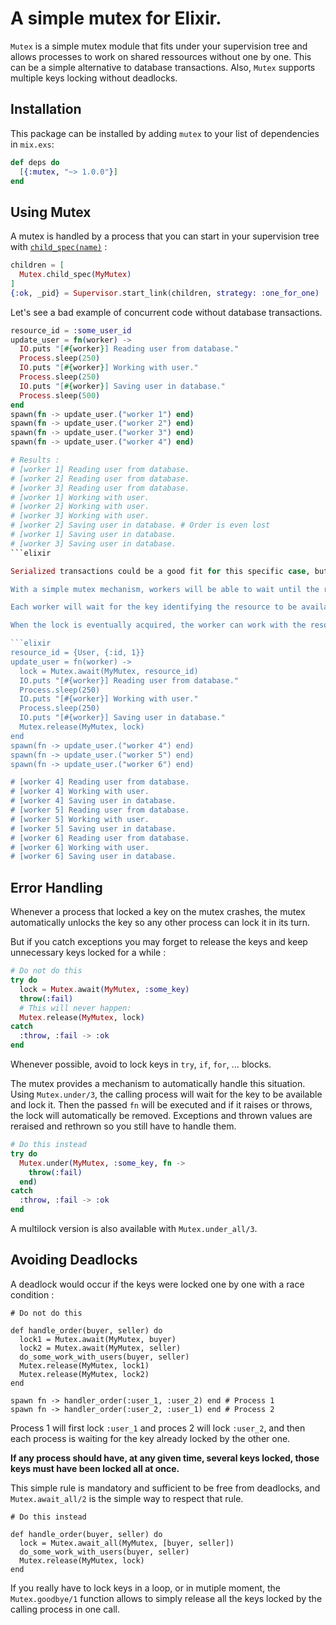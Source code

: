 # A simple mutex for Elixir.

`Mutex` is a simple mutex module that fits under your supervision tree and allows processes to work on shared ressources without one by one. This can be a simple alternative to database transactions. Also, `Mutex` supports multiple keys locking without deadlocks.

## Installation

This package can be installed by adding `mutex` to your list of dependencies in `mix.exs`:

```elixir
def deps do
  [{:mutex, "~> 1.0.0"}]
end
```

## Using Mutex

A mutex is handled by a process that you can start in your supervision tree with [`child_spec(name)`](https://hexdocs.pm/mutex/Mutex.html#child_spec/1) :

```elixir
children = [
  Mutex.child_spec(MyMutex)
]
{:ok, _pid} = Supervisor.start_link(children, strategy: :one_for_one)
```

Let's see a bad example of concurrent code without database transactions.
```elixir
resource_id = :some_user_id
update_user = fn(worker) ->
  IO.puts "[#{worker}] Reading user from database."
  Process.sleep(250)
  IO.puts "[#{worker}] Working with user."
  Process.sleep(250)
  IO.puts "[#{worker}] Saving user in database."
  Process.sleep(500)
end
spawn(fn -> update_user.("worker 1") end)
spawn(fn -> update_user.("worker 2") end)
spawn(fn -> update_user.("worker 3") end)
spawn(fn -> update_user.("worker 4") end)

# Results :
# [worker 1] Reading user from database.
# [worker 2] Reading user from database.
# [worker 3] Reading user from database.
# [worker 1] Working with user.
# [worker 2] Working with user.
# [worker 3] Working with user.
# [worker 2] Saving user in database. # Order is even lost
# [worker 1] Saving user in database.
# [worker 3] Saving user in database.
```elixir

Serialized transactions could be a good fit for this specific case, but let's see a simple solution :

With a simple mutex mechanism, workers will be able to wait until the resource is saved in database before loading it, with the guarantee that any other worker will not be traying to touch the resource.

Each worker will wait for the key identifying the resource to be available on the mutex and attempt to lock it. A key can be anything : `:my_resource`, `{User, user_id}`, `"http://example.com"` or more complex structures.

When the lock is eventually acquired, the worker can work with the resource. Of course, this works only if all your workers use the mutex, with the same key.

```elixir
resource_id = {User, {:id, 1}}
update_user = fn(worker) ->
  lock = Mutex.await(MyMutex, resource_id)
  IO.puts "[#{worker}] Reading user from database."
  Process.sleep(250)
  IO.puts "[#{worker}] Working with user."
  Process.sleep(250)
  IO.puts "[#{worker}] Saving user in database."
  Mutex.release(MyMutex, lock)
end
spawn(fn -> update_user.("worker 4") end)
spawn(fn -> update_user.("worker 5") end)
spawn(fn -> update_user.("worker 6") end)

# [worker 4] Reading user from database.
# [worker 4] Working with user.
# [worker 4] Saving user in database.
# [worker 5] Reading user from database.
# [worker 5] Working with user.
# [worker 5] Saving user in database.
# [worker 6] Reading user from database.
# [worker 6] Working with user.
# [worker 6] Saving user in database.
```

## Error Handling

Whenever a process that locked a key on the mutex crashes, the mutex
automatically unlocks the key so any other process can lock it in its turn.

But if you catch exceptions you may forget to release the keys and keep
unnecessary keys locked for a while :

```elixir
# Do not do this
try do
  lock = Mutex.await(MyMutex, :some_key)
  throw(:fail)
  # This will never happen:
  Mutex.release(MyMutex, lock)
catch
  :throw, :fail -> :ok
end
```

Whenever possible, avoid to lock keys in `try`, `if`, `for`, ... blocks.

The mutex provides a mechanism to automatically handle this situation. Using `Mutex.under/3`, the calling process will wait for the key to be available and lock it. Then the passed `fn` will be executed and if it raises or throws, the lock will automatically be removed. Exceptions and thrown values are reraised and rethrown so you still have to handle them.

```elixir
# Do this instead
try do
  Mutex.under(MyMutex, :some_key, fn ->
    throw(:fail)
  end)
catch
  :throw, :fail -> :ok
end
```

A multilock version is also available with `Mutex.under_all/3`.


## Avoiding Deadlocks

A deadlock would occur if the keys were locked one by one with a race condition :

    # Do not do this

    def handle_order(buyer, seller) do
      lock1 = Mutex.await(MyMutex, buyer)
      lock2 = Mutex.await(MyMutex, seller)
      do_some_work_with_users(buyer, seller)
      Mutex.release(MyMutex, lock1)
      Mutex.release(MyMutex, lock2)
    end

    spawn fn -> handler_order(:user_1, :user_2) end # Process 1
    spawn fn -> handler_order(:user_2, :user_1) end # Process 2

Process 1 will first lock `:user_1` and proces 2 will lock `:user_2`, and then each process is waiting for the key already locked by the other one.

**If any process should have, at any given time, several keys locked, those keys must have been locked all at once.**

This simple rule is mandatory and sufficient to be free from deadlocks, and `Mutex.await_all/2` is the simple way to respect that rule.

    # Do this instead

    def handle_order(buyer, seller) do
      lock = Mutex.await_all(MyMutex, [buyer, seller])
      do_some_work_with_users(buyer, seller)
      Mutex.release(MyMutex, lock)
    end

If you really have to lock keys in a loop, or in mutiple moment, the `Mutex.goodbye/1` function allows to simply release all the keys locked by the calling process in one call.
